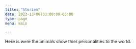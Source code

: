 ```yaml
---
title: "Stories"
date: 2023-13-06T03:00:00-05:00
type: page
menu: main

---
```

Here is were the animals show thier personalities to the world.
